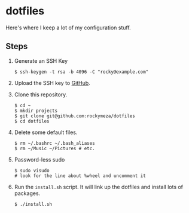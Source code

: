 # dotfiles

Here's where I keep a lot of my configuration stuff.

## Steps

1.  Generate an SSH Key

        $ ssh-keygen -t rsa -b 4096 -C "rocky@example.com"

2.  Upload the SSH key to [GitHub](https://github.com/settings/ssh).

3.  Clone this repository.

        $ cd ~
        $ mkdir projects
        $ git clone git@github.com:rockymeza/dotfiles
        $ cd dotfiles

4.  Delete some default files.

        $ rm ~/.bashrc ~/.bash_aliases
        $ rm ~/Music ~/Pictures # etc.

5.  Password-less sudo

        $ sudo visudo
        # look for the line about %wheel and uncomment it

6.  Run the `install.sh` script. It will link up the dotfiles and install lots
    of packages.

        $ ./install.sh
